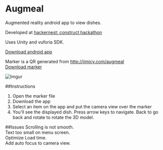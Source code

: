 Augmeal
=======

Augmented reality android app to view dishes.

Developed at [hackernest: construct hackathon](http://hackernest.com/construct/)

Uses Unity and vuforia SDK.

[Download android app](https://github.com/Jimicy/augmeal/blob/master/augmeal.apk?raw=true)

Marker is a QR generated from http://jimicy.com/augmeal  
[Download marker](http://i.imgur.com/dmhVKFx.jpg)

![Imgur](http://i.imgur.com/SbeTMSu.jpg)

##Instructions
1. Open the marker file
2. Download the app
3. Select an item on the app and put the camera view over the marker
4. You'll see the displayed dish. Press arrow keys to navigate. Back to go back and rotate to rotate the 3D model.

##Issues
Scrolling is not smooth.  
Text too small on menu screen.  
Optimize Load time.  
Add auto focus to camera view.
